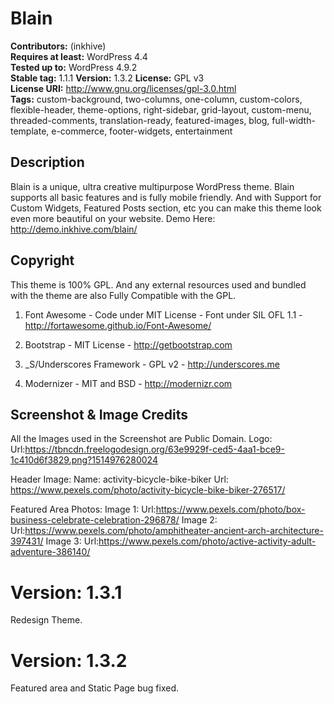 # Blain

**Contributors:** (inkhive)  
**Requires at least:** WordPress 4.4  
**Tested up to:** WordPress 4.9.2  
**Stable tag:** 1.1.1 
**Version:** 1.3.2
**License:** GPL v3  
**License URI:** http://www.gnu.org/licenses/gpl-3.0.html  
**Tags:** custom-background, two-columns, one-column, custom-colors, flexible-header, theme-options, right-sidebar, grid-layout, custom-menu, threaded-comments, translation-ready, featured-images, blog, full-width-template, e-commerce, footer-widgets, entertainment



## Description

Blain is a unique, ultra creative multipurpose WordPress theme. Blain supports all basic features and is fully mobile friendly. And with Support for Custom Widgets, Featured Posts section, etc you can make this theme look even more beautiful on your website. 
Demo Here: http://demo.inkhive.com/blain/

## Copyright

This theme is 100% GPL. And any external resources used and bundled with the theme are also Fully Compatible with the GPL.

1. Font Awesome
	        - Code under MIT License
	        - Font under SIL OFL 1.1 
	        - http://fortawesome.github.io/Font-Awesome/
	
2. Bootstrap
    	    - MIT License
    	    - http://getbootstrap.com
    	
3. _S/Underscores Framework
             - GPL v2
             - http://underscores.me
                	
4. Modernizer 
 	        - MIT and BSD
            - http://modernizr.com
            
            
## Screenshot & Image Credits

All the Images used in the Screenshot are Public Domain.
Logo:
Url:https://tbncdn.freelogodesign.org/63e9929f-ced5-4aa1-bce9-1c410d6f3829.png?1514976280024

Header Image:
Name: activity-bicycle-bike-biker
Url: https://www.pexels.com/photo/activity-bicycle-bike-biker-276517/
 
Featured Area Photos:
Image 1:
Url:https://www.pexels.com/photo/box-business-celebrate-celebration-296878/
Image 2:
Url:https://www.pexels.com/photo/amphitheater-ancient-arch-architecture-397431/
Image 3:
Url:https://www.pexels.com/photo/active-activity-adult-adventure-386140/

Version: 1.3.1
==============
Redesign Theme.

Version: 1.3.2
==============
Featured area and Static Page bug fixed.


